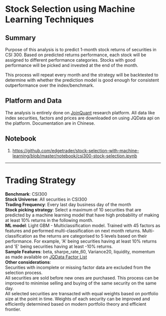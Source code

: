 # Stock Selection using Machine Learning Techniques

## Summary
Purpose of this analysis is to predict 1-month stock returns of securities in CSI 300. Based on predicted returns performance, each stock will be assigned to different performance categories. Stocks with good performance will be picked and invested at the end of the month.

This process will repeat every month and the strategy will be backtested to determine with whether the prediction model is good enough for consistent outperformance over the index/benchmark.

## Platform and Data
The analysis is entirely done on [JoinQuant](www.joinquant.com) research platform.  All data like index securities, factors and prices are downloaded on using JQData api on the platform.  Documentation are in Chinese.

## Notebook
1. https://github.com/edgetrader/stock-selection-with-machine-learning/blob/master/notebook/csi300-stock-selection.ipynb

---
# Trading Strategy

**Benchmark**: CSI300   
**Stock Universe**: All securities in CSI300  
**Trading Frequency**: Every last day business day of the month  
**Stock picking strategy**: Select a maximum of 10 securities that are predicted by a machine learning model that have high probability of making at least 10% returns in the following month.  
**ML model**: Light GBM - Multiclassification model.  Trained with 45 factors as features and performed multi-classification on next month returns.  Multi-classification as the returns are categorised to 5 levels based on their performance.  For example, 'A' being securities having at least 10% returns and 'E' being securities having at least -10% returns.  
**Sample Features**: beta, sharpe_rate_60, Variance20, liquidity, momentum as made available on [JQData Factor List](https://www.joinquant.com/help/api/help?name=factor_values)  
**Other considerations**:   
Securities with incomplete or missing factor data are excluded from the selection process.  
All securities are sold before new ones are purchased.  This process can be improved to minimise selling and buying of the same security on the same day.  
All selected securities are transacted with equal weights based on portfolio size at the point in time.  Weights of each security can be improved and efficiently determined based on modern portfolio theory and efficient frontier.  

